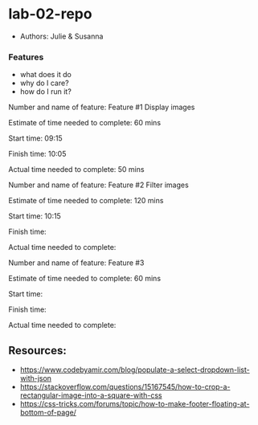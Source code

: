 # lab-02-repo

* Authors: Julie & Susanna

### Features 

* what does it do
* why do I care?
* how do I run it?

Number and name of feature: Feature #1 Display images

Estimate of time needed to complete: 60 mins

Start time: 09:15

Finish time: 10:05

Actual time needed to complete: 50 mins

<!-- ------------------------------- -->

Number and name of feature: Feature #2 Filter images

Estimate of time needed to complete: 120 mins

Start time: 10:15

Finish time: 

Actual time needed to complete: 

<!-- ------------------------------- -->

Number and name of feature: Feature #3

Estimate of time needed to complete: 60 mins

Start time: 

Finish time: 

Actual time needed to complete: 


## Resources: 

* https://www.codebyamir.com/blog/populate-a-select-dropdown-list-with-json
* https://stackoverflow.com/questions/15167545/how-to-crop-a-rectangular-image-into-a-square-with-css
* https://css-tricks.com/forums/topic/how-to-make-footer-floating-at-bottom-of-page/